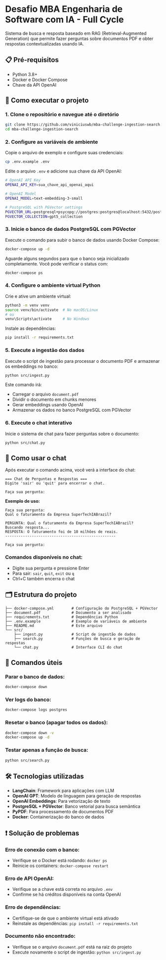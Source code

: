 # Desafio MBA Engenharia de Software com IA - Full Cycle

Sistema de busca e resposta baseado em RAG (Retrieval-Augmented Generation) que permite fazer perguntas sobre documentos PDF e obter respostas contextualizadas usando IA.

## 📋 Pré-requisitos

- Python 3.8+
- Docker e Docker Compose
- Chave da API OpenAI

## 🚀 Como executar o projeto

### 1. Clone o repositório e navegue até o diretório

```bash
git clone https://github.com/viniciuswb/mba-challenge-ingestion-search.git
cd mba-challenge-ingestion-search
```

### 2. Configure as variáveis de ambiente

Copie o arquivo de exemplo e configure suas credenciais:

```bash
cp .env.example .env
```

Edite o arquivo `.env` e adicione sua chave da API OpenAI:

```bash
# OpenAI API Key
OPENAI_API_KEY=sua_chave_api_openai_aqui

# OpenAI Model
OPENAI_MODEL=text-embedding-3-small

# PostgreSQL with PGVector settings
PGVECTOR_URL=postgresql+psycopg://postgres:postgres@localhost:5432/postgres
PGVECTOR_COLLECTION=gpt5_collection
```

### 3. Inicie o banco de dados PostgreSQL com PGVector

Execute o comando para subir o banco de dados usando Docker Compose:

```bash
docker-compose up -d
```

Aguarde alguns segundos para que o banco seja inicializado completamente. Você pode verificar o status com:

```bash
docker-compose ps
```

### 4. Configure o ambiente virtual Python

Crie e ative um ambiente virtual:

```bash
python3 -m venv venv
source venv/bin/activate  # No macOS/Linux
# ou
venv\Scripts\activate     # No Windows
```

Instale as dependências:

```bash
pip install -r requirements.txt
```

### 5. Execute a ingestão dos dados

Execute o script de ingestão para processar o documento PDF e armazenar os embeddings no banco:

```bash
python src/ingest.py
```

Este comando irá:
- Carregar o arquivo `document.pdf`
- Dividir o documento em chunks menores
- Gerar embeddings usando OpenAI
- Armazenar os dados no banco PostgreSQL com PGVector

### 6. Execute o chat interativo

Inicie o sistema de chat para fazer perguntas sobre o documento:

```bash
python src/chat.py
```

## 💬 Como usar o chat

Após executar o comando acima, você verá a interface do chat:

```
=== Chat de Perguntas e Respostas ===
Digite 'sair' ou 'quit' para encerrar o chat.

Faça sua pergunta:
```

**Exemplo de uso:**

```
Faça sua pergunta:
Qual o faturamento da Empresa SuperTechIABrazil?

PERGUNTA: Qual o faturamento da Empresa SuperTechIABrazil?
Buscando resposta...
RESPOSTA: O faturamento foi de 10 milhões de reais.
--------------------------------------------------

Faça sua pergunta:
```

### Comandos disponíveis no chat:
- Digite sua pergunta e pressione Enter
- Para sair: `sair`, `quit`, `exit` ou `q`
- Ctrl+C também encerra o chat

## 🗂️ Estrutura do projeto

```
├── docker-compose.yml        # Configuração do PostgreSQL + PGVector
├── document.pdf              # Documento a ser analisado
├── requirements.txt          # Dependências Python
├── .env.example              # Exemplo de variáveis de ambiente
├── README.md                 # Este arquivo
└── src/
    ├── ingest.py             # Script de ingestão de dados
    ├── search.py             # Funções de busca e geração de respostas
    └── chat.py               # Interface CLI do chat
```

## 🔧 Comandos úteis

### Parar o banco de dados:
```bash
docker-compose down
```

### Ver logs do banco:
```bash
docker-compose logs postgres
```

### Resetar o banco (apagar todos os dados):
```bash
docker-compose down -v
docker-compose up -d
```

### Testar apenas a função de busca:
```bash
python src/search.py
```

## 🛠️ Tecnologias utilizadas

- **LangChain**: Framework para aplicações com LLM
- **OpenAI GPT**: Modelo de linguagem para geração de respostas
- **OpenAI Embeddings**: Para vetorização de texto
- **PostgreSQL + PGVector**: Banco vetorial para busca semântica
- **PyPDF**: Para processamento de documentos PDF
- **Docker**: Containerização do banco de dados

## ❗ Solução de problemas

### Erro de conexão com o banco:
- Verifique se o Docker está rodando: `docker ps`
- Reinicie os containers: `docker-compose restart`

### Erro de API OpenAI:
- Verifique se a chave está correta no arquivo `.env`
- Confirme se há créditos disponíveis na conta OpenAI

### Erro de dependências:
- Certifique-se de que o ambiente virtual está ativado
- Reinstale as dependências: `pip install -r requirements.txt`

### Documento não encontrado:
- Verifique se o arquivo `document.pdf` está na raiz do projeto
- Execute novamente o script de ingestão: `python src/ingest.py`